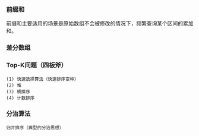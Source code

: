 ### 前缀和

前缀和主要适用的场景是原始数组不会被修改的情况下，频繁查询某个区间的累加和。

### 差分数组

### Top-K问题（四板斧）

    (1) 快速选择算法（快速排序变种）
    (2) 堆
    (3) 桶排序
    (4) 计数排序

### 分治算法

    归并排序（典型的分治思想）
